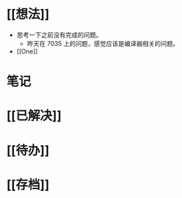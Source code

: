 # [[想法]]
- 思考一下之前没有完成的问题。
	- 昨天在 7035 上的问题，感觉应该是编译器相关的问题。
- [[One]]


# 笔记

# [[已解决]]

# [[待办]]


# [[存档]]